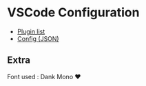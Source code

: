 # VSCode Configuration

* [Plugin list](plugins.md)
* [Config (JSON)](config.json)


## Extra

Font used : Dank Mono ❤️
